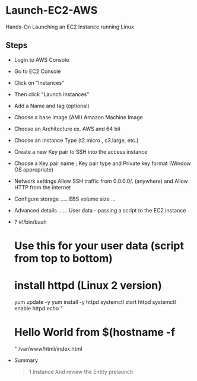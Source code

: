 # Launch-EC2-AWS
Hands-On
Launching an EC2 Instance running Linux

## Steps 
- Login to AWS Console
- Go to EC2 Console
- Click on "Instances"
- Then click "Launch Instances"
- Add a Name and tag (optional)
- Choose a base image (AMI) Amazon Machine Image
- Choose an Architecture ex. AWS and 64 bit
- Choose an Instance Type (t2.micro , c3.large, etc.)
- Create a new Key pair to SSH into the access instance
- Choose a Key pair name ; Key pair type and Private key format (Window OS appropriate)
- Network settings Allow SSH traffic from 0.0.0.0/. (anywhere) and Allow HTTP from the internet
- Configure storage ..... EBS volume size ...
- Advanced details ......
          User data - passing a script to the EC2 instance
- ? #!/bin/bash
  # Use this for your user data (script from top to bottom)
  # install httpd (Linux 2 version)
  yum update -y
  yum install -y httpd
  systemctl start httpd
  systemctl enable httpd
  echo "<h1>Hello World from $(hostname -f</h1>" /var/www/html/index.html

- Summary 

  >1 Instance 
  >And review the Entity prelaunch
